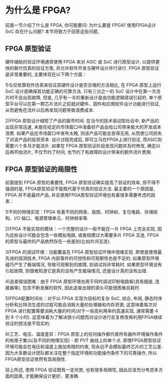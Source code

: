 # 为什么是 FPGA?

前面一节介绍了什么是 FPGA, 你可能要问: 为什么要是 FPGA? 使用FPGA设计 SoC 存在什么问题? 本节将致力于回答这些问题,

## FPGA 原型验证

硬件辅助的验证环境通常使用 FPGA 来对 ASIC 或 SoC 进行原型设计, 以提供更快的替代仿真的验证方案, 并允许软件开发与硬件设计并行进行. FPGA 原型验证是非常重要的, 主要体现在以下两个方面：

1)与仅依靠软件仿真来验证其硬件设计是否合理的方法相比, 在 FPGA 原型上运行 SoC 设计是确保其功能正确的可靠方法. 只有三分之一的 SoC 设计中在第一次流片时不会出现故障, 但是, 几乎有一半的重新设计是由功能逻辑错误引起的. 单个原型平台可以在第一颗芯片流片之前就对硬件、固件和应用软件设计功能进行验证, 从而避免在流片以后再发现问题导致浪费成本. 

2)FPGA 原型设计缩短了产品的面市时间. 在当今的技术驱动型社会中, 新产品的出现非常迅速, 未能在给定的市场窗口中准备好产品会给公司带来极大的开发成本浪费. 如果产品在市场窗口中发布太晚, 则该产品可能会变得无用, 从而使公司损失了对该产品的投资资本. 设计过程完成后, 即可立马在FPGA上进行验证, 而ASIC则需要六个多月才能流片. 如果在 FPGA 原型验证阶段发现问题并及时修改, 确定以后再开始流片, 不仅节约了时间, 也节约了有故障的设计带来的额外流片费用. 

## FPGA 原型验证的局限性

前面提到 FPGA 原型的重要性, FPGA 原型验证确实提高了验证的效率, 但不得不强调的是, FPGA原型验证不能取代基于仿真的验证方法. 最主要的一个原因是, FPGA 并不是最终产品, 并且使用FPGA原型验证环境也有着很多需要考虑的因素：

1)不同的物理实现：FPGA 有着不同的网表、版图、时钟树、复位电路、存储结构、I/O 端口、电源管理单元、时钟频率等. 

2)FPGA 不能实现的模块：一个完整的设计一般不能在一片 FPGA 上完全实现, 因为这些设计可能会包含一些模拟电路, 或者规模过大需要多片 FPGA 互连, FPGA 的原型与最终的产品依然存在一些差别(比如片间互连). 

3)FPGA 的调试环境：功能覆盖在 FPGA 原型验证环境中很难实现. 即使是使用最先进的探测技术, FPGA 内部事件的可控性和可观察性也是不足的. 如果原型环境碰巧产生了极端情况, 导致可观察到的故障, 则调试将非常耗时. 如果原型环境没有引起故障, 则很难知道它是真的没有产生极端情况, 还是设计真的没有出错. 

4)追查错误困难：由于 FPGA 原型环境也用于同时调试印制电路板(具有插座, 连接器等), 包含不断发展的软件, 因此追查出错的源头可能很困难且耗时. 

5)FPGA配置时间长：对于以 FPGA 实现为目标的复杂 SoC, 综合, 布局, 静态时序分析和比特流生成的过程可能会消耗大量的处理器和内存资源, 这意味着每次对 FPGA 进行配置需要消耗大量的时间(对于一些高利用率的高速实现, 通常需要 4 到 8 个小时). 这意味着为了解决很小问题而对设计进行反复修改再利用FPGA继续验证的想法是不现实的. 

6)工艺、电压、温度差异：FPGA 原型上的任何操作都代表所有器件环境操作条件的有限子集(以及不同的物理实现) - 即 PVT 曲线上的单个点. 即使FPGA原型验证环境可能会在电压和温度上施加有限的约束, 但永远不会模拟最终芯片的工艺公差. 因为大多数设计团队都关注在整个指定环境和功能操作条件下的可靠操作, 所以FPGA原型验证依然有其局限性. 

综上所述, 使用 FPGA 验证既有一定优势, 也有很多局限性, 因此应该充分考虑多方面的因素, 才能确保设计更好、更准确. 

